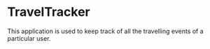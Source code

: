 # TravelTracker
This application is used to keep track of all the travelling events of a particular user.

